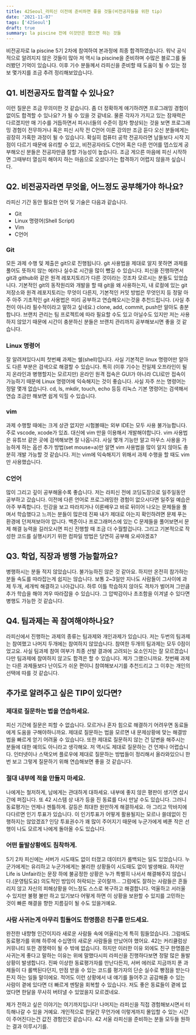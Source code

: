 ```yaml
---
title: 42Seoul_라피신 이전에 준비하면 좋을 것들(비전공자들을 위한 tip)
date: '2021-11-07'
tags: ['42Seoul']
draft: true
summary: la piscine 전에 이것만은 했으면 하는 것들
---
```


비전공자로 la piscine 5기 2차에 참여하여 본과정에 최종 합격하였습니다. 워낙 공식적으로 알려지지 않은 것들이 많아 저 역시 la piscine을 준비하며 수많은 블로그를 둘러봤던 기억이 있습니다. 이후 기수 분들께서 라피신을 준비할 때 도움이 될 수 있는 정보 몇가지를 조금 추려 정리해보았습니다.

## Q1. 비전공자도 합격할 수 있나요?

이런 질문은 조금 무의미한 것 같습니다. 좀 더 정확하게 얘기하려면 프로그래밍 경험이 없이도 합격할 수 있나요? 가 될 수 있을 것 같네요. 물론 각자가 가지고 있는 잠재력은 다르겠지만 매 기수를 거듭하면서 피시너들의 수준이 점차 향상되는 것을 보면 프로그래밍 경험이 전무하거나 혹은 피신 시작 전 C언어 이론 강의만 조금 듣다 오신 분들에게는 굉장히 가혹한 과정이 될 수 있습니다. 확실히 컴퓨터 공학 전공자라면 남들보다 시작 지점이 다르기 때문에 유리할 수 있고, 비전공자라도 C언어 혹은 다른 언어를 뎁스있게 공부해오신 분들은 전공자만큼 잘할 가능성이 높습니다. 조금 게으른 마음에 피신 시작하면 그때부터 열심히 해야지 하는 마음으로 오셨다가는 합격하기 어렵지 않을까 싶습니다.

## Q2. 비전공자라면 무엇을, 어느정도 공부해가야 하나요?

라피신 기간 동안 필요한 언어 및 기술은 다음과 같습니다.

- Git
- Linux 명령어(Shell Script)
- Vim
- C언어

### Git

모든 과제 수행 및 제출은 git으로 진행됩니다. git 사용법을 제대로 알지 못하면 과제를 풀어도 뜻하지 않는 에러나 실수로 시간을 많이 뺐길 수 있습니다. 피신을 진행하면서 git과 github와 같은 원격 레포지토리가 다른 것이라는 것조차 모르시는 분들도 있었습니다. 기본적인 git의 동작원리와 개발을 할 때 git을 왜 사용하는지, 내 로컬에 있는 git 저장소와 원격 레포지토리는 무엇이 다른지, 기본적인 커밋 방법은 무엇인지 등 정말 아주 아주 기초적인 git 사용법은 미리 공부하고 연습해오시는것을 추천드립니다. (사실 추천이 아니라 필수적이라고 말하고 싶네요.) clone, add, commit, push만 알아도 충분합니다. 브랜치 관리는 팀 프로젝트에 따라 필요할 수도 있고 아닐수도 있지만 저는 사용하지 않았기 때문에 시간이 충분하신 분들은 브랜치 관리까지 공부해보시면 좋을 것 같습니다.

### Linux 명령어

잘 알려져있다시피 첫번째 과제는 쉘(shell)입니다. 사실 기본적은 linux 명령어만 알아도 다른 부분은 검색으로 해결할 수 있습니다. 특히 (이후 기수는 전일제 오프라인이 될지 온라인과 병행할지는 모르지만) 온라인 원격 접속은 GUI가 아니라 CLI로만 접속이 가능하기 때문에 Linux 명령어에 익숙해지는 것이 좋습니다. 사실 자주 쓰는 명령어는 정말 몇개 없습니다. cd, ls, mkdir, touch, echo 등등 리눅스 기본 명령어는 검색해서 연습 조금만 해보면 쉽게 익힐 수 있습니다.

### vim

과제 수행할 때에는 크게 상관 없지만 시험볼때는 외부 IDE는 모두 사용 불가능합니다. 주로 vscode, xcode가 있죠. 대신에 vim 만을 이용해서 개발해야합니다. vim 사용법은 유튜브 같은 곳에 검색해보면 잘 나옵니다. 사실 몇개 기능만 알고 마우스 사용을 가능하게 하는 옵션 추가 방법(set mouse=a)만 알면 vim 사용법을 많이 알지 않아도 충분히 개발 가능할 것 같습니다. 저는 vim에 익숙해지기 위해서 과제 수행을 할 때도 vim만 사용했습니다.

### C언어

많이 그리고 깊이 공부해올수록 좋습니다. 저는 라피신 전에 코딩도장으로 일주일동안 공부하고 갔습니다. 이전에 다른 언어로 프로그래밍한 경험이 없으시다면 일주일 예습은 아주 부족합니다. 인강을 보고 따라치거나 이론배우고 바로 뒤이어 나오는 문제들을 풀며서 학습했다고 느끼는 분들이 많은데 진짜 내가 제대로 아는지 확인하려면 문제 푸는 환경에 던져져보아야 압니다. 백준이나 프로그래머스에 있는 C 문제들을 풀어보면서 문제 해결 능력을 길러오시면 피신 진행할 때 조금 더 수월할겁니다. 그리고 기본적으로 작성한 코드를 실행시키기 위한 컴파일 방법은 당연히 공부해 오셔야겠죠?

## Q3. 학업, 직장과 병행 가능할까요?

병행하시는 분들 적지 않았습니다. 불가능하진 않은 것 같아요. 하지만 온전히 참가하는 분들 속도를 따라잡는게 쉽지는 않습니다. 보통 2~3일만 지나도 사람들이 그사이에 과제 두개, 세개씩 해결하고 나아갑니다. 하루 이틀 학습하지 않아도 격차가 벌어져 그만큼 추가 학습을 해야 겨우 따라잡을 수 있습니다. 그 압박감이나 초조함을 이겨낼 수 있다면 병행도 가능한 것 같습니다.

## Q4. 팀과제는 꼭 참여해야하나요?

라피신에서 진행하는 과제의 종류는 팀과제와 개인과제가 있습니다. 저는 두번의 팀과제는 참여했고 나머지 두개에는 참여하지 않았습니다. 참여한 두개의 팀과제는 모두 0점이었고요. 사실 팀과제 참여 여부가 최종 선발 결과에 고려되는 요소인지는 잘 모르겠습니다만 팀과제에 참여하지 않고도 합격은 할 수 있습니다. 제가 그랬으니까요. 첫번째 과제는 다른 과제들보다 난이도가 쉬운 편이니 참여해보시기를 추천드리고 그 이후는 개인의 선택에 따를 것 같습니다.

## 추가로 알려주고 싶은 TIP이 있다면?

### 제대로 질문하는 법을 연습하세요.

피신 기간에 질문은 피할 수 없습니다. 모르거나 혼자 힘으로 해결하기 어려우면 동료들에게 도움을 구해야하니까요. 제대로 질문하는 법을 모르면 내 문제상황에 맞는 해결방법을 빠르게 얻기 어려울 수 있습니다. 또한 제대로 질문하지 않는 건 답변을 해주시는 분들에 대한 예의도 아니라고 생각해요. 저 역시도 제대로 질문하는 건 언제나 어렵습니다. 인터넷이나 스택오버 플로우에 제대로 질문하는 방법들이 정리해서 올라와있으니 한번 보고 그렇게 질문하기 위해 연습해보면 좋을 것 같습니다.

### 절대 내부에 적을 만들지 마세요.

나에게는 철저하게, 남에게는 관대하게 대하세요. 내부에 좋지 않은 평판이 생기면 삽시간에 퍼집니다. 또 42 시스템 상 내가 등을 진 동료를 다시 만날 수도 있습니다. 그러니 동료평가는 언제나 젠틀하게. 갈등은 최대한 원만하게 해결하세요. 아 그리고 막바지에 다다르면 인기 투표가 있습니다. 이 인기투표가 어떻게 활용될지는 모르나 쓸데없이 진행하지는 않았겠죠? 인당 투표권수가 꽤 많이 주어지기 때문에 누군가에게 베푼 작은 선행이 나도 모르게 나에게 돌아올 수도 있습니다.

### 어떤 돌발상황에도 침착하게.

5기 2차 피신에는 서버가 시도때도 없이 터졌고 데이터가 롤백되는 일도 있었습니다. 누군가에게는 유리하고 누군가에게는 불리한 상황들이 시도때도 없이 발생해요. 하지만 Life is Unfair라는 문장 하에 불공정한 상황은 누가 특별히 나서서 해결해주지 않습니다.(운영팀도요) 의도적인 방임이 허락되는 곳이랄까... 그럼에도 잘하는 사람들은 흔들리지 않고 자신의 피해상황을 어느정도 스스로 복구하고 해결합니다. 억울하고 서러울 수 있지만 불평 불만 하고 있기보다 어떻게 하면 이 상황을 보완할 수 있지를 고민하는 것이 빠른 해결을 향한 지름길이 될 수도 있을거예요.

### 사람 사귀는게 아무리 힘들어도 한명쯤은 친구를 만드세요.

완전한 내향형 인간이지라 새로운 사람들 속에 어울리는게 특히 힘들었습니다. 그럼에도 동료평가를 위해 하루에 수십명의 새로운 사람들을 만났어야 했어요. 42는 커리큘럼상 커뮤니티 또한 경쟁력이 될 수 밖에 없습니다. 하지만 이러한 이유 외에도 친구 한명쯤은 사귀는게 좋다고 말하는 이유는 위에 말했다시피 라피신을 진행하다보면 정말 많은 돌발상황이 발생합니다. 진짜 이상한 동료평가자를 만난다든지, 서버 에러로 지금까지 푼 과제들이 다 롤백된다던지, 만점 받을 수 있는 코드를 평가자의 단순 실수로 빵점을 받는다든지 하는 일들 말이에요. 적어도 이런 상황에서 내 얘기를 들어주고 공감해줄 수 있는 사람이 곁에 있다면 더 빠르게 멘탈을 회복할 수 있습니다. 저도 좋은 동료들이 곁에 없었다면 한달을 무사히 버텨낼 수 있었을지 모르겠네요.

제가 전하고 싶은 이야기는 여기까지입니다! 나머지는 라피신을 직접 경험해보시면서 터득해나갈 수 있을 거예요. 개인적으로 한달간 무언가에 이렇게까지 몰입할 수 있는 시간이 주어진다는건 값진 경험인것 같습니다. 42 서울 라피신을 준비하는 분들 모두들 원하는 결과 이루시기를.
